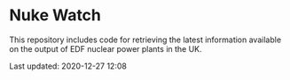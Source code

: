 # Nuke Watch

This repository includes code for retrieving the latest information available on the output of EDF nuclear power plants in the UK.

Last updated: 2020-12-27 12:08